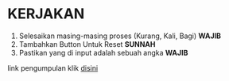 # KERJAKAN

1. Selesaikan masing-masing proses (Kurang, Kali, Bagi) **WAJIB**
2. Tambahkan Button Untuk Reset **SUNNAH**
3. Pastikan yang di input adalah sebuah angka **WAJIB**

link pengumpulan klik 
[disini](https://forms.gle/4FpiWzyr1PqgiZL39)
